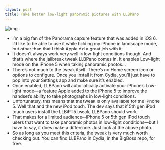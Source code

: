 ```yaml
---
layout: post
title: Take better low-light panoramic pictures with LLBPano
---
```

![img](http://media.idownloadblog.com/wp-content/uploads/2013/04/llbpano-ss.jpg)
* I’m a big fan of the Panorama capture feature that was added in iOS 6. I’d like to be able to use it while holding my iPhone in landscape mode, but other than that I think Apple did a great job with it.
* It doesn’t always work very well in low-light conditions though. And that’s where the jailbreak tweak LLBPano comes in. It enables Low-light mode on the iPhone 5 when taking panoramic photos…
* There’s not much to the tweak itself. There’s no Home screen icon or options to configure. Once you install it from Cydia, you’ll just have to pop into your Settings app and make sure it’s enabled.
* Once enabled, LLBPano will automatically activate your iPhone’s Low-light mode—a feature Apple added to the iPhone 5 to improve the handset’s ability to take photographs in low-light conditions.
* Unfortunately, this means that the tweak is only available for the iPhone 5. Well that and the new iPod touch. The dev says that if 5th gen iPod touch users install the LLBiPT5 tweak, LLBPano should work.
* That makes for a limited audience—iPhone 5 or 5th gen iPod touch users that want to take panoramic photos in low-light conditions—but I have to say, it does make a difference. Just look at the above photo.
* So as long as you meet this criteria, the tweak is very much worth checking out. You can find LLBPano in Cydia, in the BigBoss repo, for free.

